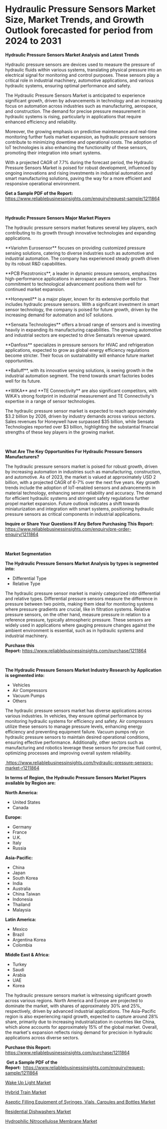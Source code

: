 <p><h1>Hydraulic Pressure Sensors Market Size, Market Trends, and Growth Outlook forecasted for period from 2024 to 2031</h1></p><p><strong>Hydraulic Pressure Sensors Market Analysis and Latest Trends</strong></p>
<p><p>Hydraulic pressure sensors are devices used to measure the pressure of hydraulic fluids within various systems, translating physical pressure into an electrical signal for monitoring and control purposes. These sensors play a critical role in industrial machinery, automotive applications, and various hydraulic systems, ensuring optimal performance and safety.</p><p>The Hydraulic Pressure Sensors Market is anticipated to experience significant growth, driven by advancements in technology and an increasing focus on automation across industries such as manufacturing, aerospace, and construction. The demand for precise pressure measurement in hydraulic systems is rising, particularly in applications that require enhanced efficiency and reliability.</p><p>Moreover, the growing emphasis on predictive maintenance and real-time monitoring further fuels market expansion, as hydraulic pressure sensors contribute to minimizing downtime and operational costs. The adoption of IoT technologies is also enhancing the functionality of these sensors, promoting their integration into smart systems.</p><p>With a projected CAGR of 7.7% during the forecast period, the Hydraulic Pressure Sensors Market is poised for robust development, influenced by ongoing innovations and rising investments in industrial automation and smart manufacturing solutions, paving the way for a more efficient and responsive operational environment.</p></p>
<p><strong>Get a Sample PDF of the Report:&nbsp;</strong> <a href="https://www.reliablebusinessinsights.com/enquiry/request-sample/1211864?utm_campaign=60&utm_medium=2&utm_source=Github&utm_content=ia&utm_term=17122024&utm_id=hydraulic-pressure-sensors">https://www.reliablebusinessinsights.com/enquiry/request-sample/1211864</a></p>
<p>&nbsp;</p>
<p><strong>Hydraulic Pressure Sensors Major Market Players</strong></p>
<p><p>The hydraulic pressure sensors market features several key players, each contributing to its growth through innovative technologies and expanding applications. </p><p>**Variohm Eurosensor** focuses on providing customized pressure sensing solutions, catering to diverse industries such as automotive and industrial automation. The company has experienced steady growth driven by its robust R&D capabilities.</p><p>**PCB Piezotronics**, a leader in dynamic pressure sensors, emphasizes high-performance applications in aerospace and automotive sectors. Their commitment to technological advancement positions them well for continued market expansion.</p><p>**Honeywell** is a major player, known for its extensive portfolio that includes hydraulic pressure sensors. With a significant investment in smart sensor technology, the company is poised for future growth, driven by the increasing demand for automation and IoT solutions.</p><p>**Sensata Technologies** offers a broad range of sensors and is investing heavily in expanding its manufacturing capabilities. The growing automotive and industrial sectors are expected to drive Sensata’s revenue upward.</p><p>**Danfoss** specializes in pressure sensors for HVAC and refrigeration applications, expected to grow as global energy efficiency regulations become stricter. Their focus on sustainability will enhance future market opportunities.</p><p>**Balluff**, with its innovative sensing solutions, is seeing growth in the industrial automation segment. The trend towards smart factories bodes well for its future.</p><p>**WIKA** and **TE Connectivity** are also significant competitors, with WIKA's strong footprint in industrial measurement and TE Connectivity's expertise in a range of sensor technologies.</p><p>The hydraulic pressure sensor market is expected to reach approximately $3.2 billion by 2026, driven by industry demands across various sectors. Sales revenues for Honeywell have surpassed $35 billion, while Sensata Technologies reported over $3 billion, highlighting the substantial financial strengths of these key players in the growing market.</p></p>
<p>&nbsp;</p>
<p><strong>What Are The Key Opportunities For Hydraulic Pressure Sensors Manufacturers?</strong></p>
<p><p>The hydraulic pressure sensors market is poised for robust growth, driven by increasing automation in industries such as manufacturing, construction, and automotive. As of 2023, the market is valued at approximately USD 2 billion, with a projected CAGR of 6-7% over the next five years. Key growth trends include the adoption of IoT-enabled sensors and advancements in material technology, enhancing sensor reliability and accuracy. The demand for efficient hydraulic systems and stringent safety regulations further propel market expansion. Future outlook indicates a shift towards miniaturization and integration with smart systems, positioning hydraulic pressure sensors as critical components in industrial applications.</p></p>
<p><strong>Inquire or Share Your Questions If Any Before Purchasing This Report:</strong> <a href="https://www.reliablebusinessinsights.com/enquiry/pre-order-enquiry/1211864?utm_campaign=60&utm_medium=2&utm_source=Github&utm_content=ia&utm_term=17122024&utm_id=hydraulic-pressure-sensors">https://www.reliablebusinessinsights.com/enquiry/pre-order-enquiry/1211864</a></p>
<p>&nbsp;</p>
<p><strong>Market Segmentation</strong></p>
<p><strong>The Hydraulic Pressure Sensors Market Analysis by types is segmented into:</strong></p>
<p><ul><li>Differential Type</li><li>Relative Type</li></ul></p>
<p><p>The hydraulic pressure sensor market is mainly categorized into differential and relative types. Differential pressure sensors measure the difference in pressure between two points, making them ideal for monitoring systems where pressure gradients are crucial, like in filtration systems. Relative pressure sensors, on the other hand, measure pressure in relation to a reference pressure, typically atmospheric pressure. These sensors are widely used in applications where gauging pressure changes against the ambient environment is essential, such as in hydraulic systems and industrial machinery.</p></p>
<p><strong>Purchase this Report:&nbsp;</strong><a href="https://www.reliablebusinessinsights.com/purchase/1211864?utm_campaign=60&utm_medium=2&utm_source=Github&utm_content=ia&utm_term=17122024&utm_id=hydraulic-pressure-sensors">https://www.reliablebusinessinsights.com/purchase/1211864</a></p>
<p>&nbsp;</p>
<p><strong>The Hydraulic Pressure Sensors Market Industry Research by Application is segmented into:</strong></p>
<p><ul><li>Vehicles</li><li>Air Compressors</li><li>Vacuum Pumps</li><li>Others</li></ul></p>
<p><p>The hydraulic pressure sensors market has diverse applications across various industries. In vehicles, they ensure optimal performance by monitoring hydraulic systems for efficiency and safety. Air compressors utilize these sensors to manage pressure levels, enhancing energy efficiency and preventing equipment failure. Vacuum pumps rely on hydraulic pressure sensors to maintain desired operational conditions, ensuring effective performance. Additionally, other sectors such as manufacturing and robotics leverage these sensors for precise fluid control, optimizing processes and improving overall system reliability.</p></p>
<p><a href="https://www.reliablebusinessinsights.com/hydraulic-pressure-sensors-market-r1211864?utm_campaign=60&utm_medium=2&utm_source=Github&utm_content=ia&utm_term=17122024&utm_id=hydraulic-pressure-sensors">&nbsp;https://www.reliablebusinessinsights.com/hydraulic-pressure-sensors-market-r1211864</a></p>
<p><strong>In terms of Region, the Hydraulic Pressure Sensors Market Players available by Region are:</strong></p>
<p>
    <p> <strong> North America: </strong>
        <ul>
            <li>United States</li>
            <li>Canada</li>
        </ul>
        </p> 
    <p> <strong> Europe: </strong>
        <ul>
            <li>Germany</li>
            <li>France</li>
            <li>U.K.</li>
            <li>Italy</li>
            <li>Russia</li>
        </ul>
        </p> 
    <p> <strong> Asia-Pacific: </strong>
        <ul>
            <li>China</li>
            <li>Japan</li>
            <li>South Korea</li>
            <li>India</li>
            <li>Australia</li>
            <li>China Taiwan</li>
            <li>Indonesia</li>
            <li>Thailand</li>
            <li>Malaysia</li>
        </ul>
        </p> 
    <p> <strong> Latin America: </strong>
        <ul>
            <li>Mexico</li>
            <li>Brazil</li>
            <li>Argentina Korea</li>
            <li>Colombia</li>
        </ul>
        </p> 
    <p> <strong> Middle East & Africa: </strong>
        <ul>
            <li>Turkey</li>
            <li>Saudi</li>
            <li>Arabia</li>
            <li>UAE</li>
            <li>Korea</li>
        </ul>
    </p>
    </p>
<p><p>The hydraulic pressure sensors market is witnessing significant growth across various regions. North America and Europe are projected to dominate the market, with shares of approximately 30% and 25%, respectively, driven by advanced industrial applications. The Asia-Pacific region is also experiencing rapid growth, expected to capture around 28% share, primarily due to increasing industrialization in countries like China, which alone accounts for approximately 15% of the global market. Overall, the market's expansion reflects rising demand for precision in hydraulic applications across diverse sectors.</p></p>
<p><strong>Purchase this Report: </strong><a href="https://www.reliablebusinessinsights.com/purchase/1211864?utm_campaign=60&utm_medium=2&utm_source=Github&utm_content=ia&utm_term=17122024&utm_id=hydraulic-pressure-sensors">https://www.reliablebusinessinsights.com/purchase/1211864</a></p>
<p>&nbsp;<strong>Get a Sample PDF of the Report:&nbsp;&nbsp;</strong><a href="https://www.reliablebusinessinsights.com/enquiry/request-sample/1211864?utm_campaign=60&utm_medium=2&utm_source=Github&utm_content=ia&utm_term=17122024&utm_id=hydraulic-pressure-sensors">https://www.reliablebusinessinsights.com/enquiry/request-sample/1211864</a></p>
<p><strong></strong></p>
<p><p><a href="https://www.linkedin.com/pulse/global-wake-up-light-market-forecast-2024-2031-component-application-8pp4f?utm_campaign=60&utm_medium=2&utm_source=Github&utm_content=ia&utm_term=17122024&utm_id=hydraulic-pressure-sensors">Wake Up Light Market</a></p><p><a href="https://www.linkedin.com/pulse/historical-trends-future-projections-hybrid-train-market-7wohe?utm_campaign=60&utm_medium=2&utm_source=Github&utm_content=ia&utm_term=17122024&utm_id=hydraulic-pressure-sensors">Hybrid Train Market</a></p><p><a href="https://github.com/AshrafKhan865/Market-Research-Report-List-1/blob/main/aseptic-filling-equipment-of-syringes-vials-carpules-and-bottles-market.md?utm_campaign=60&utm_medium=2&utm_source=Github&utm_content=ia&utm_term=17122024&utm_id=hydraulic-pressure-sensors">Aseptic Filling Equipment of Syringes, Vials, Carpules and Bottles Market</a></p><p><a href="https://www.linkedin.com/pulse/comprehensive-residential-dishwashers-market-analysis-sales-channel-cfowf?utm_campaign=60&utm_medium=2&utm_source=Github&utm_content=ia&utm_term=17122024&utm_id=hydraulic-pressure-sensors">Residential Dishwashers Market</a></p><p><a href="https://github.com/gullattedenna/Market-Research-Report-List-1/blob/main/hydrophilic-nitrocellulose-membrane-market.md?utm_campaign=60&utm_medium=2&utm_source=Github&utm_content=ia&utm_term=17122024&utm_id=hydraulic-pressure-sensors">Hydrophilic Nitrocellulose Membrane Market</a></p></p>